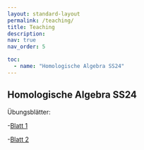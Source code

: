 ```yaml
---
layout: standard-layout
permalink: /teaching/
title: Teaching
description: 
nav: true
nav_order: 5

toc:
  - name: "Homologische Algebra SS24"
---
```


## Homologische Algebra SS24
Übungsblätter:

-[Blatt 1](/assets/pdf/Homologische_Algebra_Blatt1.pdf)

-[Blatt 2](/assets/pdf/Homologische_Algebra_Blatt2.pdf)
